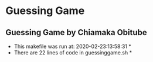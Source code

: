 # Guessing Game
## Guessing Game by Chiamaka Obitube ##
* This makefile was run at: 2020-02-23:13:58:31 *
* There are 22 lines of code in guessinggame.sh *

